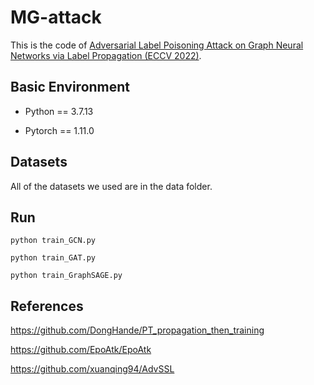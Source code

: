# MG-attack
This is the code of [Adversarial Label Poisoning Attack on Graph Neural Networks via Label Propagation (ECCV 2022)](https://www.ecva.net/papers/eccv_2022/papers_ECCV/papers/136650223.pdf). 

## Basic Environment
* Python == 3.7.13

* Pytorch == 1.11.0

## Datasets
All of the datasets we used are in the data folder.

## Run
```
python train_GCN.py

python train_GAT.py

python train_GraphSAGE.py
```

## References
https://github.com/DongHande/PT_propagation_then_training

https://github.com/EpoAtk/EpoAtk

https://github.com/xuanqing94/AdvSSL
